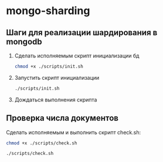 # mongo-sharding

## Шаги для реализации шардирования в mongodb

1. Сделать исполняемым скрипт инициализации бд
    ```bash
    chmod +x ./scripts/init.sh
    ```
2. Запустить скрипт инициализации
    ```bash
    ./scripts/init.sh
    ```
3. Дождаться выполнения скрипта

## Проверка числа документов

Сделать исполняемым и выполнить скрипт check.sh:
```bash
chmod +x ./scripts/check.sh

./scripts/check.sh
```